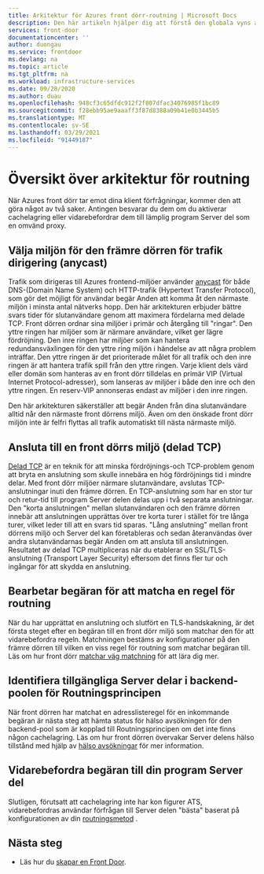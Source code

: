 ```yaml
---
title: Arkitektur för Azures front dörr-routning | Microsoft Docs
description: Den här artikeln hjälper dig att förstå den globala vyns aspekt av den främre dörrens arkitektur.
services: front-door
documentationcenter: ''
author: duongau
ms.service: frontdoor
ms.devlang: na
ms.topic: article
ms.tgt_pltfrm: na
ms.workload: infrastructure-services
ms.date: 09/28/2020
ms.author: duau
ms.openlocfilehash: 948cf3c65dfdc912f2f807dfac34076985f1bc89
ms.sourcegitcommit: f28ebb95ae9aaaff3f87d8388a09b41e0b3445b5
ms.translationtype: MT
ms.contentlocale: sv-SE
ms.lasthandoff: 03/29/2021
ms.locfileid: "91449187"
---
```

# <a name="routing-architecture-overview"></a>Översikt över arkitektur för routning

När Azures front dörr tar emot dina klient förfrågningar, kommer den att göra något av två saker. Antingen besvarar du dem om du aktiverar cachelagring eller vidarebefordrar dem till lämplig program Server del som en omvänd proxy.

## <a name="selecting-the-front-door-environment-for-traffic-routing-anycast"></a><a name = "anycast"></a>Välja miljön för den främre dörren för trafik dirigering (anycast)

Trafik som dirigeras till Azures frontend-miljöer använder [anycast](https://en.wikipedia.org/wiki/Anycast) för både DNS-(Domain Name System) och HTTP-trafik (Hypertext Transfer Protocol), som gör det möjligt för användar begär Anden att komma åt den närmaste miljön i minsta antal nätverks hopp. Den här arkitekturen erbjuder bättre svars tider för slutanvändare genom att maximera fördelarna med delade TCP. Front dörren ordnar sina miljöer i primär och återgång till "ringar". Den yttre ringen har miljöer som är närmare användare, vilket ger lägre fördröjning.  Den inre ringen har miljöer som kan hantera redundansväxlingen för den yttre ring miljön i händelse av att några problem inträffar. Den yttre ringen är det prioriterade målet för all trafik och den inre ringen är att hantera trafik spill från den yttre ringen. Varje klient dels värd eller domän som hanteras av en front dörr tilldelas en primär VIP (Virtual Internet Protocol-adresser), som lanseras av miljöer i både den inre och den yttre ringen. En reserv-VIP annonseras endast av miljöer i den inre ringen. 

Den här arkitekturen säkerställer att begär Anden från dina slutanvändare alltid når den närmaste front dörrens miljö. Även om den önskade front dörr miljön inte är felfri flyttas all trafik automatiskt till nästa närmaste miljö.

## <a name="connecting-to-front-door-environment-split-tcp"></a><a name = "splittcp"></a>Ansluta till en front dörrs miljö (delad TCP)

[Delad TCP](https://en.wikipedia.org/wiki/Performance-enhancing_proxy) är en teknik för att minska fördröjnings-och TCP-problem genom att bryta en anslutning som skulle innebära en hög fördröjnings tid i mindre delar. Med front dörr miljöer närmare slutanvändare, avslutas TCP-anslutningar inuti den främre dörren. En TCP-anslutning som har en stor tur och retur-tid till program Server delen delas upp i två separata anslutningar. Den "korta anslutningen" mellan slutanvändaren och den främre dörren innebär att anslutningen upprättas över tre korta turer i stället för tre långa turer, vilket leder till att en svars tid sparas. "Lång anslutning" mellan front dörrens miljö och Server del kan företableras och sedan återanvändas över andra slutanvändarnas begär Anden om att ansluta till anslutningen. Resultatet av delad TCP multipliceras när du etablerar en SSL/TLS-anslutning (Transport Layer Security) eftersom det finns fler tur och ingångar för att skydda en anslutning.

## <a name="processing-request-to-match-a-routing-rule"></a>Bearbetar begäran för att matcha en regel för routning
När du har upprättat en anslutning och slutfört en TLS-handskakning, är det första steget efter en begäran till en front dörr miljö som matchar den för att vidarebefordra regeln. Matchningen bestäms av konfigurationer på den främre dörren till vilken en viss regel för routning som matchar begäran till. Läs om hur front dörr [matchar väg matchning](front-door-route-matching.md) för att lära dig mer.

## <a name="identifying-available-backends-in-the-backend-pool-for-the-routing-rule"></a>Identifiera tillgängliga Server delar i backend-poolen för Routningsprincipen
När front dörren har matchat en adresslisteregel för en inkommande begäran är nästa steg att hämta status för hälso avsökningen för den backend-pool som är kopplad till Routningsprincipen om det inte finns någon cachelagring. Läs om hur front dörren övervakar Server delens hälso tillstånd med hjälp av [hälso avsökningar](front-door-health-probes.md) för mer information.

## <a name="forwarding-the-request-to-your-application-backend"></a>Vidarebefordra begäran till din program Server del
Slutligen, förutsatt att cachelagring inte har kon figurer ATS, vidarebefordras användar förfrågan till Server delen "bästa" baserat på konfigurationen av din [routningsmetod](front-door-routing-methods.md) .

## <a name="next-steps"></a>Nästa steg

- Läs hur du [skapar en Front Door](quickstart-create-front-door.md).
